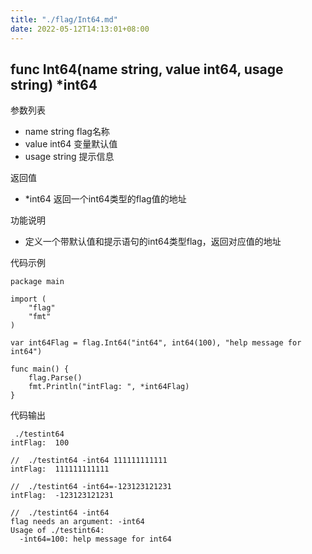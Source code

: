 ```yaml
---
title: "./flag/Int64.md"
date: 2022-05-12T14:13:01+08:00
---
```

## func Int64(name string, value int64, usage string) *int64

参数列表
- name string   flag名称
- value int64 变量默认值
- usage string 提示信息

返回值
- *int64 返回一个int64类型的flag值的地址

功能说明
- 定义一个带默认值和提示语句的int64类型flag，返回对应值的地址

代码示例
        
    package main
    
    import (
        "flag"
        "fmt"
    )
    
    var int64Flag = flag.Int64("int64", int64(100), "help message for int64")
    
    func main() {
        flag.Parse()
        fmt.Println("intFlag: ", *int64Flag)
    }

代码输出
            
     ./testint64
    intFlag:  100
    
    //  ./testint64 -int64 111111111111
    intFlag:  111111111111
    
    //  ./testint64 -int64=-123123121231
    intFlag:  -123123121231
    
    //  ./testint64 -int64              
    flag needs an argument: -int64
    Usage of ./testint64:
      -int64=100: help message for int64
